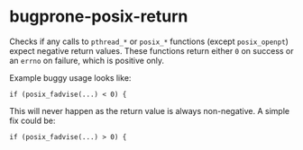 bugprone-posix-return
=====================

Checks if any calls to `pthread_*` or `posix_*` functions (except
`posix_openpt`) expect negative return values. These functions return
either `0` on success or an `errno` on failure, which is positive only.

Example buggy usage looks like:

    if (posix_fadvise(...) < 0) {

This will never happen as the return value is always non-negative. A
simple fix could be:

    if (posix_fadvise(...) > 0) {
